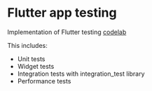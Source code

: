 # Flutter app testing

Implementation of Flutter testing [codelab](https://codelabs.developers.google.com/codelabs/flutter-app-testing)

This includes:
- Unit tests
- Widget tests
- Integration tests with integration_test library
- Performance tests
